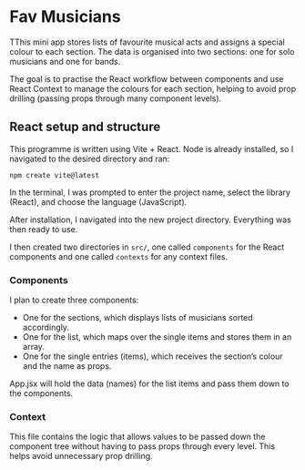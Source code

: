 # Fav Musicians

TThis mini app stores lists of favourite musical acts and assigns a special colour to each section. The data is organised into two sections: one for solo musicians and one for bands.

The goal is to practise the React workflow between components and use React Context to manage the colours for each section, helping to avoid prop drilling (passing props through many component levels).

## React setup  and structure

This programme is written using Vite + React.
Node is already installed, so I navigated to the desired directory and ran:
```
npm create vite@latest
```
In the terminal, I was prompted to enter the project name, select the library (React), and choose the language (JavaScript).

After installation, I navigated into the new project directory. Everything was then ready to use.

I then created two directories in `src/`, one called `components` for the React components and one called `contexts` for any context files.

### Components
I plan to create three components:

- One for the sections, which displays lists of musicians sorted accordingly.
- One for the list, which maps over the single items and stores them in an array.
- One for the single entries (items), which receives the section’s colour and the name as props.

App.jsx will hold the data (names) for the list items and pass them down to the components.

### Context
This file contains the logic that allows values to be passed down the component tree without having to pass props through every level. This helps avoid unnecessary prop drilling.


